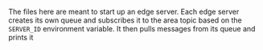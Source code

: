 The files here are meant to start up an edge server. Each edge server creates
its own queue and subscribes it to the area topic based on the `SERVER_ID`
environment variable. It then pulls messages from its queue and prints it
